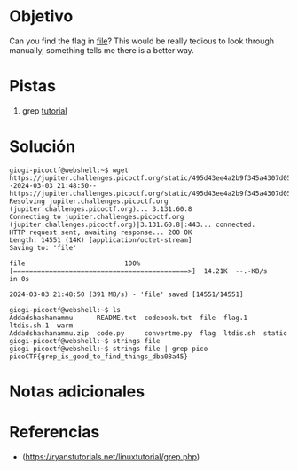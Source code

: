# Objetivo
Can you find the flag in [file](https://jupiter.challenges.picoctf.org/static/495d43ee4a2b9f345a4307d053b4d88d/file)? This would be really tedious to look through manually, something tells me there is a better way.
# Pistas
1. grep [tutorial](https://ryanstutorials.net/linuxtutorial/grep.php)
# Solución
```
giogi-picoctf@webshell:~$ wget https://jupiter.challenges.picoctf.org/static/495d43ee4a2b9f345a4307d053b4d88d/file--2024-03-03 21:48:50--  https://jupiter.challenges.picoctf.org/static/495d43ee4a2b9f345a4307d053b4d88d/file
Resolving jupiter.challenges.picoctf.org (jupiter.challenges.picoctf.org)... 3.131.60.8
Connecting to jupiter.challenges.picoctf.org (jupiter.challenges.picoctf.org)|3.131.60.8|:443... connected.
HTTP request sent, awaiting response... 200 OK
Length: 14551 (14K) [application/octet-stream]
Saving to: 'file'

file                         100%[============================================>]  14.21K  --.-KB/s    in 0s      

2024-03-03 21:48:50 (391 MB/s) - 'file' saved [14551/14551]

giogi-picoctf@webshell:~$ ls
Addadshashanammu      README.txt  codebook.txt  file  flag.1    ltdis.sh.1  warm
Addadshashanammu.zip  code.py     convertme.py  flag  ltdis.sh  static
giogi-picoctf@webshell:~$ strings file 
giogi-picoctf@webshell:~$ strings file | grep pico
picoCTF{grep_is_good_to_find_things_dba08a45}
```
# Notas adicionales
# Referencias
- (https://ryanstutorials.net/linuxtutorial/grep.php)